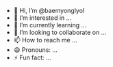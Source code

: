 - 👋 Hi, I’m @baemyonglyol
- 👀 I’m interested in ...
- 🌱 I’m currently learning ...
- 💞️ I’m looking to collaborate on ...
- 📫 How to reach me ...
- 😄 Pronouns: ...
- ⚡ Fun fact: ...

<!---
baemyonglyol/baemyonglyol is a ✨ special ✨ repository because its `README.md` (this file) appears on your GitHub profile.
You can click the Preview link to take a look at your changes.
--->
